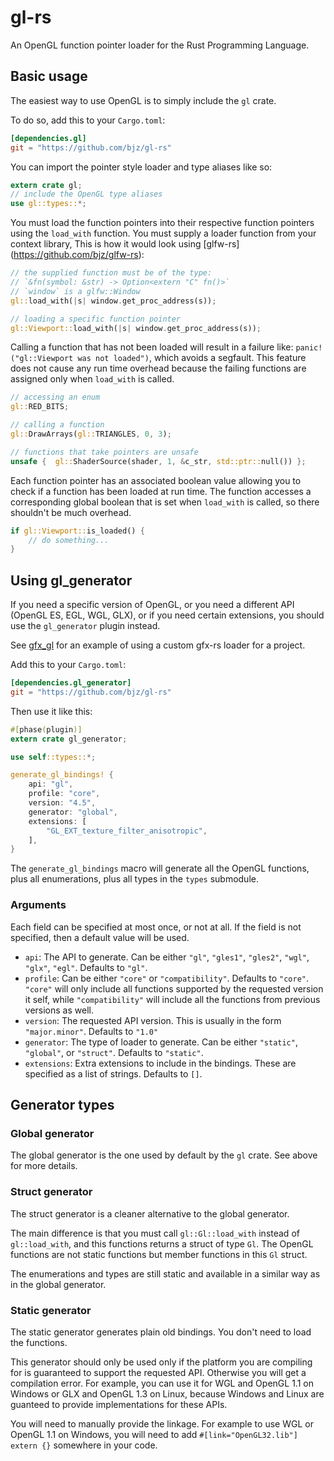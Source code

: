 # gl-rs

An OpenGL function pointer loader for the Rust Programming Language.

## Basic usage

The easiest way to use OpenGL is to simply include the `gl` crate.

To do so, add this to your `Cargo.toml`:

```toml
[dependencies.gl]
git = "https://github.com/bjz/gl-rs"
```

You can import the pointer style loader and type aliases like so:

~~~rust
extern crate gl;
// include the OpenGL type aliases
use gl::types::*;
~~~

You must load the function pointers into their respective function pointers
using the `load_with` function. You must supply a loader function from your
context library, This is how it would look using [glfw-rs]
(https://github.com/bjz/glfw-rs):

~~~rust
// the supplied function must be of the type:
// `&fn(symbol: &str) -> Option<extern "C" fn()>`
// `window` is a glfw::Window
gl::load_with(|s| window.get_proc_address(s));

// loading a specific function pointer
gl::Viewport::load_with(|s| window.get_proc_address(s));
~~~

Calling a function that has not been loaded will result in a failure like:
`panic!("gl::Viewport was not loaded")`, which avoids a segfault. This feature
does not cause any run time overhead because the failing functions are
assigned only when `load_with` is called.

~~~rust
// accessing an enum
gl::RED_BITS;

// calling a function
gl::DrawArrays(gl::TRIANGLES, 0, 3);

// functions that take pointers are unsafe
unsafe {  gl::ShaderSource(shader, 1, &c_str, std::ptr::null()) };
~~~

Each function pointer has an associated boolean value allowing you to
check if a function has been loaded at run time. The function accesses a
corresponding global boolean that is set when `load_with` is called, so there
shouldn't be much overhead.

~~~rust
if gl::Viewport::is_loaded() {
    // do something...
}
~~~

## Using gl_generator

If you need a specific version of OpenGL, or you need a different API
(OpenGL ES, EGL, WGL, GLX), or if you need certain extensions, you should use
the `gl_generator` plugin instead.

See [gfx_gl](https://github.com/gfx-rs/gfx_gl) for an example of using a
custom gfx-rs loader for a project.

Add this to your `Cargo.toml`:

~~~toml
[dependencies.gl_generator]
git = "https://github.com/bjz/gl-rs"
~~~

Then use it like this:

~~~rust
#[phase(plugin)]
extern crate gl_generator;

use self::types::*;

generate_gl_bindings! {
    api: "gl",
    profile: "core",
    version: "4.5",
    generator: "global",
    extensions: [
        "GL_EXT_texture_filter_anisotropic",
    ],
}
~~~

The `generate_gl_bindings` macro will generate all the OpenGL functions,
plus all enumerations, plus all types in the `types` submodule.

### Arguments

Each field can be specified at most once, or not at all. If the field is not
specified, then a default value will be used.

- `api`: The API to generate. Can be either `"gl"`, `"gles1"`, `"gles2"`,
  `"wgl"`, `"glx"`, `"egl"`. Defaults to `"gl"`.
- `profile`: Can be either `"core"` or `"compatibility"`. Defaults to
  `"core"`. `"core"` will only include all functions supported by the
  requested version it self, while `"compatibility"` will include all the
  functions from previous versions as well.
- `version`: The requested API version. This is usually in the form
  `"major.minor"`. Defaults to `"1.0"`
- `generator`: The type of loader to generate. Can be either `"static"`,
  `"global"`, or `"struct"`. Defaults to `"static"`.
- `extensions`: Extra extensions to include in the bindings. These are
  specified as a list of strings. Defaults to `[]`.

## Generator types

### Global generator

The global generator is the one used by default by the `gl` crate. See above
for more details.

### Struct generator

The struct generator is a cleaner alternative to the global generator.

The main difference is that you must call `gl::Gl::load_with` instead of
`gl::load_with`, and this functions returns a struct of type `Gl`. The OpenGL
functions are not static functions but member functions in this `Gl` struct.

The enumerations and types are still static and available in a similar way as
in the global generator.

### Static generator

The static generator generates plain old bindings. You don't need to load the
functions.

This generator should only be used only if the platform you are compiling for
is guaranteed to support the requested API. Otherwise you will get a
compilation error.
For example, you can use it for WGL and OpenGL 1.1 on Windows or GLX and
OpenGL 1.3 on Linux, because Windows and Linux are guanteed to provide
implementations for these APIs.

You will need to manually provide the linkage. For example to use WGL or
OpenGL 1.1 on Windows, you will need to add
`#[link="OpenGL32.lib"] extern {}` somewhere in your code.
